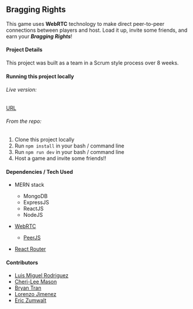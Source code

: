 ## Bragging Rights
  This game uses **WebRTC** technology to make direct peer-to-peer connections between players and host. Load it up, invite some friends, and earn your **_Bragging Rights_**!

#### Project Details
  This project was built as a team in a Scrum style process over 8 weeks.

#### Running this project locally

###### Live version:
[URL](http://INSERT_LIVE_LINK_HERE)

###### From the repo:
1. Clone this project locally
2. Run `npm install` in your bash / command line
3. Run `npm run dev` in your bash / command line
4. Host a game and invite some friends!!

#### Dependencies / Tech Used

- MERN stack
  - MongoDB
  - ExpressJS
  - ReactJS
  - NodeJS

- [WebRTC](https://webrtc.org/)
  - [PeerJS](https://peerjs.com/)

- [React Router](https://reacttraining.com/react-router/web/guides/quick-start)

#### Contributors

- [Luis Miguel Rodriguez](https://github.com/LuisMiguelRodriguez)
- [Cheri-Lee Mason](https://github.com/clsoar)
- [Bryan Tran](https://github.com/bryan89tran)
- [Lorenzo Jimenez](https://github.com/Lorejimenez1)
- [Eric Zumwalt](https://github.com/ZumDeWald)

